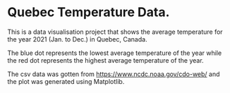 # Quebec Temperature Data.

This is a data visualisation project that shows the average temperature for the year 2021 (Jan. to Dec.) in Quebec, Canada.

The blue dot represents the lowest average temperature of the year while the red dot represents the highest average temperature of the year.


The csv data was gotten from https://www.ncdc.noaa.gov/cdo-web/ and the plot was generated using Matplotlib.
